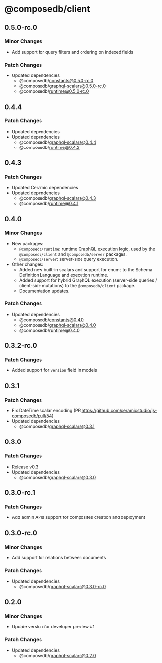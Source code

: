 # @composedb/client

## 0.5.0-rc.0

### Minor Changes

- Add support for query filters and ordering on indexed fields

### Patch Changes

- Updated dependencies
  - @composedb/constants@0.5.0-rc.0
  - @composedb/graphql-scalars@0.5.0-rc.0
  - @composedb/runtime@0.5.0-rc.0

## 0.4.4

### Patch Changes

- Updated dependencies
- Updated dependencies
  - @composedb/graphql-scalars@0.4.4
  - @composedb/runtime@0.4.2

## 0.4.3

### Patch Changes

- Updated Ceramic dependencies
- Updated dependencies
  - @composedb/graphql-scalars@0.4.3
  - @composedb/runtime@0.4.1

## 0.4.0

### Minor Changes

- New packages:
  - `@composedb/runtime`: runtime GraphQL execution logic, used by the
    `@composedb/client` and `@composedb/server` packages.
  - `@composedb/server`: server-side query execution.
- Other changes:
  - Added new built-in scalars and support for enums to the Schema Definition
    Language and execution runtime.
  - Added support for hybrid GraphQL execution (server-side queries /
    client-side mutations) to the `@composedb/client` package.
  - Documentation updates.

### Patch Changes

- Updated dependencies
  - @composedb/constants@0.4.0
  - @composedb/graphql-scalars@0.4.0
  - @composedb/runtime@0.4.0

## 0.3.2-rc.0

### Patch Changes

- Added support for `version` field in models

## 0.3.1

### Patch Changes

- Fix DateTime scalar encoding (PR
  https://github.com/ceramicstudio/js-composedb/pull/54)
- Updated dependencies
  - @composedb/graphql-scalars@0.3.1

## 0.3.0

### Patch Changes

- Release v0.3
- Updated dependencies
  - @composedb/graphql-scalars@0.3.0

## 0.3.0-rc.1

### Patch Changes

- Add admin APIs support for composites creation and deployment

## 0.3.0-rc.0

### Minor Changes

- Add support for relations between documents

### Patch Changes

- Updated dependencies
  - @composedb/graphql-scalars@0.3.0-rc.0

## 0.2.0

### Minor Changes

- Update version for developer preview #1

### Patch Changes

- Updated dependencies
  - @composedb/graphql-scalars@0.2.0
